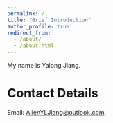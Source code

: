 ```yaml
---
permalink: /
title: "Brief Introduction"
author_profile: true
redirect_from: 
  - /about/
  - /about.html
---
```


My name is Yalong Jiang. 

Contact Details
======
Email: AllenYLJiang@outlook.com.


